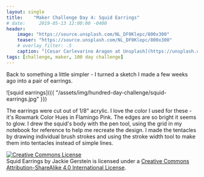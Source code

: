 ```yaml
---
layout: single
title:    "Maker Challenge Day 4: Squid Earrings"
# date:     2019-05-13 12:00:00 -0400
header:
    image: "https://source.unsplash.com/NL_DF0Klepc/800x300"
    teaser: "https://source.unsplash.com/NL_DF0Klepc/800x300"
    # overlay_filter: .5
    caption: "[Cesar Carlevarino Aragon at Unsplash](https://unsplash.com/photos/NL_DF0Klepc)"
tags: [challenge, maker, 100 day challenge]
---
```

Back to something a little simpler - I turned a sketch I made a few weeks ago into a pair of earrings.

![squid earrings]({{ "/assets/img/hundred-day-challenge/squid-earrings.jpg" }})

The earrings were cut out of 1/8" acrylic. I love the color I used for these - it's Rowmark Color Hues in Flamingo Pink. The edges are so bright it seems to glow. I drew the squid's body with the pen tool, using the grid in my notebook for reference to help me recreate the design. I made the tentacles by drawing individual brush strokes and using the stroke width tool to make them into tentacles instead of simple lines.

<!-- Licensing info -->
<a rel="license" href="http://creativecommons.org/licenses/by-sa/4.0/"><img alt="Creative Commons License" style="border-width:0" src="https://i.creativecommons.org/l/by-sa/4.0/88x31.png" /></a><br /><span xmlns:dct="http://purl.org/dc/terms/" property="dct:title">Squid Earrings</span> by <span xmlns:cc="http://creativecommons.org/ns#" property="cc:attributionName">Jackie Gerstein</span> is licensed under a <a rel="license" href="http://creativecommons.org/licenses/by-sa/4.0/">Creative Commons Attribution-ShareAlike 4.0 International License</a>.